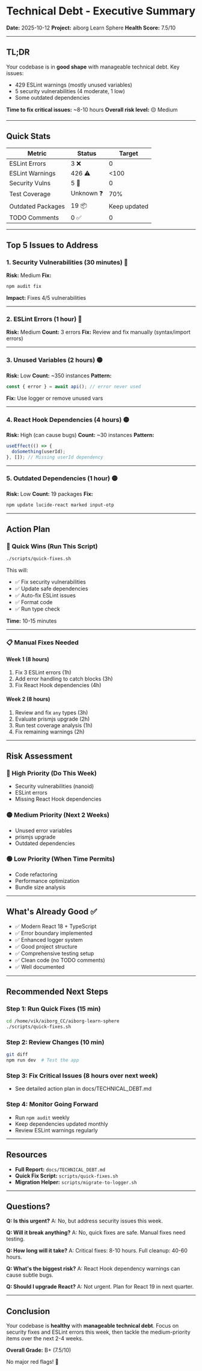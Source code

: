 # Technical Debt - Executive Summary

**Date:** 2025-10-12 **Project:** aiborg Learn Sphere **Health Score:** 7.5/10

---

## TL;DR

Your codebase is in **good shape** with manageable technical debt. Key issues:

- 429 ESLint warnings (mostly unused variables)
- 5 security vulnerabilities (4 moderate, 1 low)
- Some outdated dependencies

**Time to fix critical issues:** ~8-10 hours **Overall risk level:** 🟡 Medium

---

## Quick Stats

| Metric            | Status     | Target       |
| ----------------- | ---------- | ------------ |
| ESLint Errors     | 3 ❌       | 0            |
| ESLint Warnings   | 426 ⚠️     | <100         |
| Security Vulns    | 5 🔴       | 0            |
| Test Coverage     | Unknown ❓ | 70%          |
| Outdated Packages | 19 📦      | Keep updated |
| TODO Comments     | 0 ✅       | 0            |

---

## Top 5 Issues to Address

### 1. Security Vulnerabilities (30 minutes) 🔴

**Risk:** Medium **Fix:**

```bash
npm audit fix
```

**Impact:** Fixes 4/5 vulnerabilities

---

### 2. ESLint Errors (1 hour) 🔴

**Risk:** Medium **Count:** 3 errors **Fix:** Review and fix manually (syntax/import errors)

---

### 3. Unused Variables (2 hours) 🟡

**Risk:** Low **Count:** ~350 instances **Pattern:**

```typescript
const { error } = await api(); // error never used
```

**Fix:** Use logger or remove unused vars

---

### 4. React Hook Dependencies (4 hours) 🟡

**Risk:** High (can cause bugs) **Count:** ~30 instances **Pattern:**

```typescript
useEffect(() => {
  doSomething(userId);
}, []); // Missing userId dependency
```

---

### 5. Outdated Dependencies (1 hour) 🟡

**Risk:** Low **Count:** 19 packages **Fix:**

```bash
npm update lucide-react marked input-otp
```

---

## Action Plan

### 🚀 Quick Wins (Run This Script)

```bash
./scripts/quick-fixes.sh
```

This will:

- ✅ Fix security vulnerabilities
- ✅ Update safe dependencies
- ✅ Auto-fix ESLint issues
- ✅ Format code
- ✅ Run type check

**Time:** 10-15 minutes

---

### 📋 Manual Fixes Needed

#### Week 1 (8 hours)

1. Fix 3 ESLint errors (1h)
2. Add error handling to catch blocks (3h)
3. Fix React Hook dependencies (4h)

#### Week 2 (8 hours)

1. Review and fix `any` types (3h)
2. Evaluate prismjs upgrade (2h)
3. Run test coverage analysis (1h)
4. Fix remaining warnings (2h)

---

## Risk Assessment

### 🔴 High Priority (Do This Week)

- Security vulnerabilities (nanoid)
- ESLint errors
- Missing React Hook dependencies

### 🟡 Medium Priority (Next 2 Weeks)

- Unused error variables
- prismjs upgrade
- Outdated dependencies

### 🟢 Low Priority (When Time Permits)

- Code refactoring
- Performance optimization
- Bundle size analysis

---

## What's Already Good ✅

- ✅ Modern React 18 + TypeScript
- ✅ Error boundary implemented
- ✅ Enhanced logger system
- ✅ Good project structure
- ✅ Comprehensive testing setup
- ✅ Clean code (no TODO comments)
- ✅ Well documented

---

## Recommended Next Steps

### Step 1: Run Quick Fixes (15 min)

```bash
cd /home/vik/aiborg_CC/aiborg-learn-sphere
./scripts/quick-fixes.sh
```

### Step 2: Review Changes (10 min)

```bash
git diff
npm run dev  # Test the app
```

### Step 3: Fix Critical Issues (8 hours over next week)

- See detailed action plan in docs/TECHNICAL_DEBT.md

### Step 4: Monitor Going Forward

- Run `npm audit` weekly
- Keep dependencies updated monthly
- Review ESLint warnings regularly

---

## Resources

- **Full Report:** `docs/TECHNICAL_DEBT.md`
- **Quick Fix Script:** `scripts/quick-fixes.sh`
- **Migration Helper:** `scripts/migrate-to-logger.sh`

---

## Questions?

**Q: Is this urgent?** A: No, but address security issues this week.

**Q: Will it break anything?** A: No, quick fixes are safe. Manual fixes need testing.

**Q: How long will it take?** A: Critical fixes: 8-10 hours. Full cleanup: 40-60 hours.

**Q: What's the biggest risk?** A: React Hook dependency warnings can cause subtle bugs.

**Q: Should I upgrade React?** A: Not urgent. Plan for React 19 in next quarter.

---

## Conclusion

Your codebase is **healthy** with **manageable technical debt**. Focus on security fixes and ESLint
errors this week, then tackle the medium-priority items over the next 2-4 weeks.

**Overall Grade:** B+ (7.5/10)

No major red flags! 🎉

